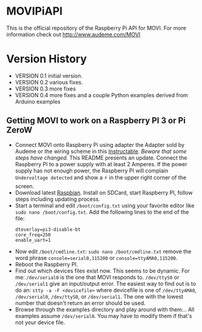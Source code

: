 # MOVIPiAPI
This is the official repository of the Raspberry Pi API for MOVI. For more information check out http://www.audeme.com/MOVI

# Version History
 * VERSION 0.1 initial version.
 * VERSION 0.2 various fixes.
 * VERSION 0.3 more fixes
 * VERSION 0.4 more fixes and a couple Python examples derived from Arduino examples

## Getting MOVI to work on a Raspberry PI 3 or Pi ZeroW
* Connect MOVI onto Raspberry Pi using adapter the Adapter sold by
Audeme or the wiring scheme in this
[Instructable](https://www.instructables.com/id/Untethered-Speech-Dialog-Using-MOVI-With-the-Rasbe/).
_Beware that some steps have changed._ This README presents an update.
Connect the Raspberry PI to a power supply with at least 2 Amperes. If
the power supply has not enough power, the Raspberry PI will complain
`Undervoltage detected` and show a ⚡️ in the upper right corner of the
screen.
* Download latest
[Raspbian](https://www.raspberrypi.org/downloads/raspbian/). Install
on SDCard, start Raspberry PI, follow steps including updating
process.
* Start a terminal and edit `/boot/config.txt` using your favorite editor like `sudo nano /boot/config.txt`. 
   Add the following lines to the end of the file:
   ``` 
   dtoverlay=pi3-disable-bt 
   core_freq=250
   enable_uart=1
   ```
* Now edit `/boot/cmdline.txt`: ``` sudo nano /boot/cmdline.txt ```
   remove the word phrase `console=serial0,115200` or
   `console=ttyAMA0,115200`.
* Reboot the Raspberry PI.
* Find out which devices files exist now. This seems to be dynamic.
For me: `/dev/serial0` is the one that MOVI responds to. `/dev/ttyS0`
or `/dev/serial1` give an input/output error. The easiest way to find
out is to do an: ``` stty -a -F <devicefile> ``` where devicefile is
one of `/dev/ttyAMA0`, `/dev/serial0`, `/dev/ttyS0`, or
`/dev/serial1`. The one with the lowest number that doesn't return an
error should be used.
* Browse through the examples directory and play around with them...
All examples assume `/dev/serial0`. You may have to modify them if
that's not your device file.
